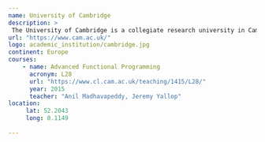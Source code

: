 ```yaml
---
name: University of Cambridge
description: >
 The University of Cambridge is a collegiate research university in Cambridge, United Kingdom. 
url: "https://www.cam.ac.uk/"
logo: academic_institution/cambridge.jpg
continent: Europe
courses:
    - name: Advanced Functional Programming 
      acronym: L28
      url: "https://www.cl.cam.ac.uk/teaching/1415/L28/"
      year: 2015
      teacher: "Anil Madhavapeddy, Jeremy Yallop"
location:
     lat: 52.2043
     long: 0.1149
   
---
```

